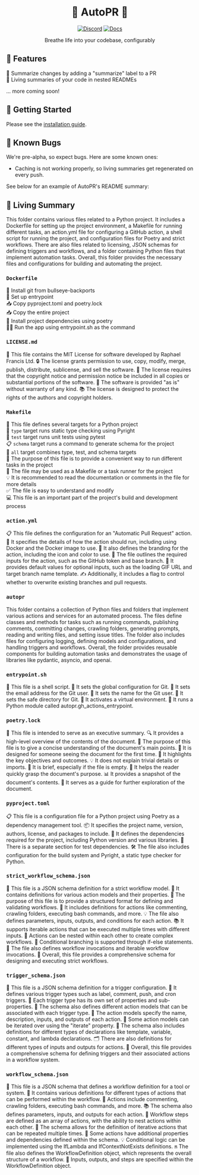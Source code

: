 <div align="center">

# 🌳 AutoPR 🌳

[![Discord](https://badgen.net/badge/icon/discord?icon=nope&label&color=purple)](https://discord.gg/ykk7Znt3K6)
[![Docs](https://badgen.net/badge/icon/docs?icon=docs&label&color=blue)](https://docs.autopr.com)

Breathe life into your codebase, configurably  

</div>

## 🌟 Features

📄 Summarize changes by adding a "summarize" label to a PR  
🌳 Living summaries of your code in nested READMEs

... more coming soon!

## 🚀 Getting Started

Please see the [installation guide](https://docs.autopr.com/installing/github).

## 🐞 Known Bugs

We're pre-alpha, so expect bugs. Here are some known ones:

- Caching is not working properly, so living summaries get regenerated on every push.

See below for an example of AutoPR's README summary:

<!-- Living README Summary -->
## 🌳 Living Summary

This folder contains various files related to a Python project. It includes a Dockerfile for setting up the project environment, a Makefile for running different tasks, an action.yml file for configuring a GitHub action, a shell script for running the project, and configuration files for Poetry and strict workflows. There are also files related to licensing, JSON schemas for defining triggers and workflows, and a folder containing Python files that implement automation tasks. Overall, this folder provides the necessary files and configurations for building and automating the project.


### `Dockerfile`

🔧 Install git from bullseye-backports  
📝 Set up entrypoint  
📥 Copy pyproject.toml and poetry.lock  
📥 Copy the entire project  
🔧 Install project dependencies using poetry  
🏃‍♀️ Run the app using entrypoint.sh as the command


### `LICENSE.md`

📄 This file contains the MIT License for software developed by Raphael Francis Ltd.
🔒 The license grants permission to use, copy, modify, merge, publish, distribute, sublicense, and sell the software.
📝 The license requires that the copyright notice and permission notice be included in all copies or substantial portions of the software.
🔧 The software is provided "as is" without warranty of any kind.
📚 The license is designed to protect the rights of the authors and copyright holders.



### `Makefile`

📝 This file defines several targets for a Python project    
🎯 `type` target runs static type checking using Pyright    
🧪 `test` target runs unit tests using pytest    
📋 `schema` target runs a command to generate schema for the project    
🔀 `all` target combines type, test, and schema targets    
🔧 The purpose of this file is to provide a convenient way to run different tasks in the project    
🐍 The file may be used as a Makefile or a task runner for the project    
💡 It is recommended to read the documentation or comments in the file for more details    
✅ The file is easy to understand and modify    
💻 This file is an important part of the project's build and development process


### `action.yml`

📋 This file defines the configuration for an "Automatic Pull Request" action. 
🔧 It specifies the details of how the action should run, including using Docker and the Docker image to use.
🎨 It also defines the branding for the action, including the icon and color to use.
🔑 The file outlines the required inputs for the action, such as the GitHub token and base branch.
🔄 It provides default values for optional inputs, such as the loading GIF URL and target branch name template.
✍️ Additionally, it includes a flag to control whether to overwrite existing branches and pull requests.



### `autopr`

This folder contains a collection of Python files and folders that implement various actions and services for an automated process. The files define classes and methods for tasks such as running commands, publishing comments, committing changes, crawling folders, generating prompts, reading and writing files, and setting issue titles. The folder also includes files for configuring logging, defining models and configurations, and handling triggers and workflows. Overall, the folder provides reusable components for building automation tasks and demonstrates the usage of libraries like pydantic, asyncio, and openai.


### `entrypoint.sh`

📝 This file is a shell script.
🔧 It sets the global configuration for Git.
📧 It sets the email address for the Git user.
👤 It sets the name for the Git user.
📁 It sets the safe directory for Git.
🔌 It activates a virtual environment.
🐍 It runs a Python module called autopr.gh_actions_entrypoint.


### `poetry.lock`

📄 This file is intended to serve as an executive summary.
🔍 It provides a high-level overview of the contents of the document.
📑 The purpose of this file is to give a concise understanding of the document's main points.
🧐 It is designed for someone seeing the document for the first time.
👀 It highlights the key objectives and outcomes.
💡 It does not explain trivial details or imports.
📝 It is brief, especially if the file is empty.
💼 It helps the reader quickly grasp the document's purpose.
📊 It provides a snapshot of the document's contents.
📝 It serves as a guide for further exploration of the document.


### `pyproject.toml`

📋 This file is a configuration file for a Python project using Poetry as a dependency management tool. 
📦 It specifies the project name, version, authors, license, and packages to include.
🔧 It defines the dependencies required for the project, including Python version and various libraries.
🔬 There is a separate section for test dependencies.
🛠️ The file also includes configuration for the build system and Pyright, a static type checker for Python.



### `strict_workflow_schema.json`

📄 This file is a JSON schema definition for a strict workflow model. 
🔖 It contains definitions for various action models and their properties. 
🚀 The purpose of this file is to provide a structured format for defining and validating workflows. 
🔧 It includes definitions for actions like commenting, crawling folders, executing bash commands, and more. 
💡 The file also defines parameters, inputs, outputs, and conditions for each action. 
📚 It supports iterable actions that can be executed multiple times with different inputs. 
🔗 Actions can be nested within each other to create complex workflows. 
🔀 Conditional branching is supported through if-else statements. 
👥 The file also defines workflow invocations and iterable workflow invocations. 
📝 Overall, this file provides a comprehensive schema for designing and executing strict workflows.


### `trigger_schema.json`

📄 This file is a JSON schema definition for a trigger configuration.
🔗 It defines various trigger types such as label, comment, push, and cron triggers.
🔀 Each trigger type has its own set of properties and sub-properties.
🔧 The schema also defines different action models that can be associated with each trigger type.
📝 The action models specify the name, description, inputs, and outputs of each action.
🔄 Some action models can be iterated over using the "iterate" property.
🔑 The schema also includes definitions for different types of declarations like template, variable, constant, and lambda declarations.
🗂️ There are also definitions for different types of inputs and outputs for actions.
📅 Overall, this file provides a comprehensive schema for defining triggers and their associated actions in a workflow system.


### `workflow_schema.json`

📝 This file is a JSON schema that defines a workflow definition for a tool or system.
🔢 It contains various definitions for different types of actions that can be performed within the workflow.
🔀 Actions include commenting, crawling folders, executing bash commands, and more.
📚 The schema also defines parameters, inputs, and outputs for each action.
📑 Workflow steps are defined as an array of actions, with the ability to nest actions within each other.
🔁 The schema allows for the definition of iterative actions that can be repeated multiple times.
🧩 Some actions have additional properties and dependencies defined within the schema.
💡 Conditional logic can be implemented using the IfLambda and IfContextNotExists definitions.
🔛 The file also defines the WorkflowDefinition object, which represents the overall structure of a workflow.
📄 Inputs, outputs, and steps are specified within the WorkflowDefinition object.

<!-- Living README Summary -->